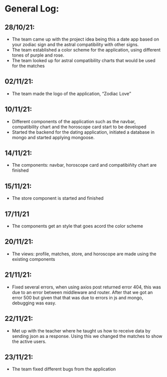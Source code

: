 # General Log:

## 28/10/21:

- The team came up with the project idea being this a date app based on your zodiac sign and the astral compatibility with other signs.
- The team established a color scheme for the application, using different tones of purple and rose.
- The team looked up for astral compatibility charts that would be used for the matches

## 02/11/21:

- The team made the logo of the application, “Zodiac Love”

## 10/11/21:

- Different components of the application such as the navbar, compatibility chart and the horoscope card start to be developed
- Started the backend for the dating application, initiated a database in mongo and started applying mongoose.

## 14/11/21:

- The components: navbar, horoscope card and compatibiñity chart are finished

## 15/11/21:

- The store component is started and finished

## 17/11/21

- The components get an style that goes acord the color scheme

## 20/11/21:

- The views: profile, matches, store, and horoscope are made using the existing components

## 21/11/21:

- Fixed several errors, when using axios post returned error 404, this was due to an error between middleware and router. After that we got an error 500 but given that that was due to errors in js and mongo, debugging was easy.

## 22/11/21:

- Met up with the teacher where he taught us how to receive data by sending json as a response. Using this we changed the matches to show the active users.

## 23/11/21:

- The team fixed different bugs from the application
